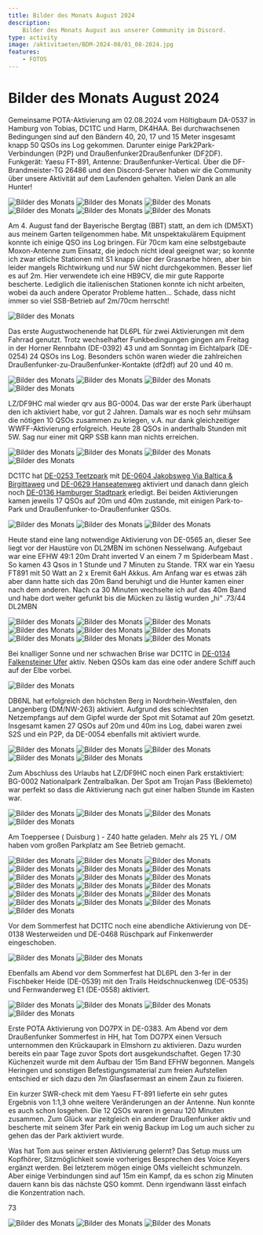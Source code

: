 ```yaml
---
title: Bilder des Monats August 2024
description:
    Bilder des Monats August aus unserer Community im Discord.
type: activity
image: /aktivitaeten/BDM-2024-08/01_08-2024.jpg
features:
    - FOTOS
---
```


# Bilder des Monats August 2024


Gemeinsame POTA-Aktivierung am 02.08.2024 vom Höltigbaum DA-0537 in Hamburg von Tobias, DC1TC und Harm, DK4HAA. Bei durchwachsenen Bedingungen sind auf den Bändern 40, 20, 17 und 15 Meter insgesamt knapp 50 QSOs ins Log gekommen. Darunter einige Park2Park-Verbindungen (P2P) und Draußenfunker2Draußenfunker (DF2DF). Funkgerät: Yaesu FT-891, Antenne: Draußenfunker-Vertical. Über die DF-Brandmeister-TG 26486 und den Discord-Server haben wir die Community über unsere Aktivität auf dem Laufenden gehalten. Vielen Dank an alle Hunter!

![Bilder des Monats](/aktivitaeten/BDM-2024-08/00_08-2024.jpg)
![Bilder des Monats](/aktivitaeten/BDM-2024-08/01_08-2024.jpg)
![Bilder des Monats](/aktivitaeten/BDM-2024-08/02_08-2024.jpg)
![Bilder des Monats](/aktivitaeten/BDM-2024-08/03_08-2024.jpg)
![Bilder des Monats](/aktivitaeten/BDM-2024-08/04_08-2024.jpg)
![Bilder des Monats](/aktivitaeten/BDM-2024-08/05_08-2024.jpg)

Am 4. August fand der Bayerische Bergtag (BBT) statt, an dem ich (DM5XT) aus meinem Garten teilgenommen habe.
Mit unspektakulärem Equipment konnte ich einige QSO ins Log bringen. Für 70cm kam eine selbstgebaute Moxon-Antenne zum Einsatz, die jedoch nicht ideal geeignet war; so konnte ich zwar etliche Stationen mit S1 knapp über der Grasnarbe hören, aber bin leider mangels Richtwirkung und nur 5W nicht durchgekommen. Besser lief es auf 2m. Hier verwendete ich eine HB9CV, die mir gute Rapporte bescherte. Lediglich die italienischen Stationen konnte ich nicht arbeiten, wobei da auch andere Operator Probleme hatten...
Schade, dass nicht immer so viel SSB-Betrieb auf 2m/70cm herrscht!

![Bilder des Monats](/aktivitaeten/BDM-2024-08/06_08-2024.jpg)

Das erste Augustwochenende hat DL6PL für zwei Aktivierungen mit dem Fahrrad genutzt. Trotz wechselhafter Funkbedingungen gingen am Freitag in der Horner Rennbahn (DE-0392) 43 und am Sonntag im Eichtalpark (DE-0254) 24 QSOs ins Log. Besonders schön waren wieder die zahlreichen Draußenfunker-zu-Draußenfunker-Kontakte (df2df) auf 20 und 40 m.

![Bilder des Monats](/aktivitaeten/BDM-2024-08/07_08-2024.jpg)
![Bilder des Monats](/aktivitaeten/BDM-2024-08/08_08-2024.jpg)
![Bilder des Monats](/aktivitaeten/BDM-2024-08/09_08-2024.jpg)
![Bilder des Monats](/aktivitaeten/BDM-2024-08/10_08-2024.jpg)

LZ/DF9HC mal wieder qrv aus BG-0004. Das war der erste Park überhaupt den ich aktiviert habe, vor gut 2 Jahren. Damals war es noch sehr mühsam die nötigen 10 QSOs zusammen zu kriegen, v.A. nur dank gleichzeitiger WWFF-Aktivierung erfolgreich. Heute 28 QSOs in anderthalb Stunden mit 5W. Sag nur einer mit QRP SSB kann man nichts erreichen.

![Bilder des Monats](/aktivitaeten/BDM-2024-08/11_08-2024.jpg)
![Bilder des Monats](/aktivitaeten/BDM-2024-08/12_08-2024.jpg)
![Bilder des Monats](/aktivitaeten/BDM-2024-08/13_08-2024.jpg)
![Bilder des Monats](/aktivitaeten/BDM-2024-08/14_08-2024.jpg)

DC1TC hat [DE-0253 Teetzpark](https://pota.app/#/park/DE-0253) mit [DE-0604 Jakobsweg Via Baltica & Birgittaweg](https://pota.app/#/park/DE-0604) und [DE-0629 Hanseatenweg](https://pota.app/#/park/DE-0629) aktiviert und danach dann gleich noch [DE-0136 Hamburger Stadtpark](https://pota.app/#/park/DE-0136) erledigt. Bei beiden Aktivierungen kamen jeweils 17 QSOs auf 20m und 40m zustande, mit einigen Park-to-Park und Draußenfunker-to-Draußenfunker QSOs.

![Bilder des Monats](/aktivitaeten/BDM-2024-08/15_08-2024.jpg)
![Bilder des Monats](/aktivitaeten/BDM-2024-08/16_08-2024.jpg)
![Bilder des Monats](/aktivitaeten/BDM-2024-08/17_08-2024.jpg)

Heute stand eine lang notwendige Aktivierung von DE-0565 an, dieser See liegt vor der Haustüre von DL2MBN im schönen Nesselwang. Aufgebaut war eine EFHW 49:1 20m Draht inverted V an einem 7 m Spiderbeam Mast . So kamen 43 Qsos in 1 Stunde und 7 Minuten zu Stande. TRX war ein Yaesu FT891 mit 50 Watt an 2 x Eremit 6aH Akkus. Am Anfang war es etwas zäh aber dann hatte sich das 20m Band beruhigt und die Hunter kamen einer nach dem anderen. Nach ca 30 Minuten wechselte ich auf das 40m Band und habe dort weiter gefunkt bis die Mücken zu lästig wurden „hi“ .73/44 DL2MBN

![Bilder des Monats](/aktivitaeten/BDM-2024-08/18_08-2024.jpg)
![Bilder des Monats](/aktivitaeten/BDM-2024-08/19_08-2024.jpg)
![Bilder des Monats](/aktivitaeten/BDM-2024-08/20_08-2024.jpg)
![Bilder des Monats](/aktivitaeten/BDM-2024-08/21_08-2024.jpg)
![Bilder des Monats](/aktivitaeten/BDM-2024-08/22_08-2024.jpg)
![Bilder des Monats](/aktivitaeten/BDM-2024-08/23_08-2024.jpg)
![Bilder des Monats](/aktivitaeten/BDM-2024-08/24_08-2024.jpg)
![Bilder des Monats](/aktivitaeten/BDM-2024-08/25_08-2024.jpg)
![Bilder des Monats](/aktivitaeten/BDM-2024-08/26_08-2024.jpg)

Bei knalliger Sonne und ner schwachen Brise war DC1TC in [DE-0134 Falkensteiner Ufer](https://pota.app/#/park/DE-0134) aktiv. Neben QSOs kam das eine oder andere Schiff auch auf der Elbe vorbei.

![Bilder des Monats](/aktivitaeten/BDM-2024-08/27_08-2024.jpg)

DB6NL hat erfolgreich den höchsten Berg in Nordrhein-Westfalen, den Langenberg (DM/NW-263) aktiviert. Aufgrund des schlechten Netzempfangs auf dem Gipfel wurde der Spot mit Sotamat auf 20m gesetzt. Insgesamt kamen 27 QSOs auf 20m und 40m ins Log, dabei waren zwei S2S und ein P2P, da DE-0054 ebenfalls mit aktiviert wurde.

![Bilder des Monats](/aktivitaeten/BDM-2024-08/28_08-2024.jpg)
![Bilder des Monats](/aktivitaeten/BDM-2024-08/29_08-2024.jpg)
![Bilder des Monats](/aktivitaeten/BDM-2024-08/30_08-2024.jpg)
![Bilder des Monats](/aktivitaeten/BDM-2024-08/31_08-2024.jpg)
![Bilder des Monats](/aktivitaeten/BDM-2024-08/32_08-2024.jpg)

Zum Abschluss des Urlaubs hat LZ/DF9HC noch einen Park erstaktiviert: BG-0002 Nationalpark Zentralbalkan. Der Spot am Trojan Pass (Beklemeto) war perfekt so dass die Aktivierung nach gut einer halben Stunde im Kasten war.

![Bilder des Monats](/aktivitaeten/BDM-2024-08/33_08-2024.jpg)
![Bilder des Monats](/aktivitaeten/BDM-2024-08/34_08-2024.jpg)
![Bilder des Monats](/aktivitaeten/BDM-2024-08/35_08-2024.jpg)
![Bilder des Monats](/aktivitaeten/BDM-2024-08/36_08-2024.jpg)

Am Toeppersee ( Duisburg ) - Z40 hatte geladen. Mehr als 25 YL / OM haben vom großen Parkplatz am See Betrieb gemacht.

![Bilder des Monats](/aktivitaeten/BDM-2024-08/37_08-2024.jpg)
![Bilder des Monats](/aktivitaeten/BDM-2024-08/38_08-2024.jpg)
![Bilder des Monats](/aktivitaeten/BDM-2024-08/39_08-2024.jpg)
![Bilder des Monats](/aktivitaeten/BDM-2024-08/40_08-2024.jpg)
![Bilder des Monats](/aktivitaeten/BDM-2024-08/41_08-2024.jpg)
![Bilder des Monats](/aktivitaeten/BDM-2024-08/42_08-2024.jpg)
![Bilder des Monats](/aktivitaeten/BDM-2024-08/43_08-2024.jpg)
![Bilder des Monats](/aktivitaeten/BDM-2024-08/44_08-2024.jpg)
![Bilder des Monats](/aktivitaeten/BDM-2024-08/45_08-2024.jpg)
![Bilder des Monats](/aktivitaeten/BDM-2024-08/46_08-2024.jpg)
![Bilder des Monats](/aktivitaeten/BDM-2024-08/47_08-2024.jpg)
![Bilder des Monats](/aktivitaeten/BDM-2024-08/48_08-2024.jpg)
![Bilder des Monats](/aktivitaeten/BDM-2024-08/49_08-2024.jpg)
![Bilder des Monats](/aktivitaeten/BDM-2024-08/50_08-2024.jpg)
![Bilder des Monats](/aktivitaeten/BDM-2024-08/51_08-2024.jpg)
![Bilder des Monats](/aktivitaeten/BDM-2024-08/52_08-2024.jpg)
![Bilder des Monats](/aktivitaeten/BDM-2024-08/53_08-2024.jpg)
![Bilder des Monats](/aktivitaeten/BDM-2024-08/54_08-2024.jpg)
![Bilder des Monats](/aktivitaeten/BDM-2024-08/55_08-2024.jpg)

Vor dem Sommerfest hat DC1TC noch eine abendliche Aktivierung von DE-0138 Westerweiden und DE-0468 Rüschpark auf Finkenwerder eingeschoben.

![Bilder des Monats](/aktivitaeten/BDM-2024-08/56_08-2024.jpg)
![Bilder des Monats](/aktivitaeten/BDM-2024-08/57_08-2024.jpg)

Ebenfalls am Abend vor dem Sommerfest hat DL6PL den 3-fer in der Fischbeker Heide (DE-0539) mit den Trails Heidschnuckenweg (DE-0535) und Fernwanderweg E1 (DE-0558) aktiviert.

![Bilder des Monats](/aktivitaeten/BDM-2024-08/58_08-2024.jpg)
![Bilder des Monats](/aktivitaeten/BDM-2024-08/59_08-2024.jpg)
![Bilder des Monats](/aktivitaeten/BDM-2024-08/60_08-2024.jpg)
![Bilder des Monats](/aktivitaeten/BDM-2024-08/61_08-2024.jpg)

Erste POTA Aktivierung von DO7PX in DE-0383.
Am Abend vor dem Draußenfunker Sommerfest in HH, hat Tom DO7PX einen Versuch unternommen den Krückaupark in Elmshorn zu aktivieren.
Dazu wurden bereits ein paar Tage zuvor Spots dort ausgekundschaftet.
Gegen 17:30 Küchenzeit wurde mit dem Aufbau der 15m Band EFHW begonnen.
Mangels Heringen und sonstigen Befestigungsmaterial zum freien Aufstellen entschied er sich dazu den 7m Glasfasermast an einem Zaun zu fixieren.

Ein kurzer SWR-check mit dem Yaesu FT-891 lieferte ein sehr gutes Ergebnis von 1:1,3 ohne weitere Veränderungen an der Antenne.
Nun konnte es auch schon losgehen.
Die 12 QSOs waren in genau 120 Minuten zusammen.
Zum Glück war zeitgleich ein anderer Draußenfunker aktiv und bescherte mit seinem 3fer Park ein wenig Backup im Log um auch sicher zu gehen das der Park aktiviert wurde.

Was hat Tom aus seiner ersten Aktivierung gelernt?
Das Setup muss um Kopfhörer, Sitzmöglichkeit sowie vorheriges Besprechen des Voice Keyers ergänzt werden. Bei letzterem mögen einige OMs vielleicht schmunzeln. Aber einige Verbindungen sind auf 15m ein Kampf, da es schon zig Minuten dauern kann bis das nächste QSO kommt. Denn irgendwann lässt einfach die Konzentration nach.

73

![Bilder des Monats](/aktivitaeten/BDM-2024-08/62_08-2024.jpg)
![Bilder des Monats](/aktivitaeten/BDM-2024-08/63_08-2024.jpg)
![Bilder des Monats](/aktivitaeten/BDM-2024-08/64_08-2024.jpg)
